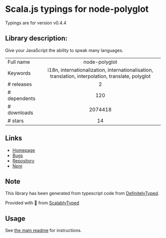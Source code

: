 
# Scala.js typings for node-polyglot

Typings are for version v0.4.4

## Library description:
Give your JavaScript the ability to speak many languages.

|                    |                 |
| ------------------ | :-------------: |
| Full name          | node-polyglot |
| Keywords           | i18n, internationalization, internationalisation, translation, interpolation, translate, polyglot |
| # releases         | 2 |
| # dependents       | 120 |
| # downloads        | 2074418 |
| # stars            | 14 |

## Links
- [Homepage](https://github.com/airbnb/polyglot.js#readme)
- [Bugs](https://github.com/airbnb/polyglot.js/issues)
- [Repository](https://github.com/airbnb/polyglot.js)
- [Npm](https://www.npmjs.com/package/node-polyglot)
    


## Note
This library has been generated from typescript code from [DefinitelyTyped](https://definitelytyped.org).

Provided with :purple_heart: from [ScalablyTyped](https://github.com/oyvindberg/ScalablyTyped)

## Usage
See [the main readme](../../readme.md) for instructions.


